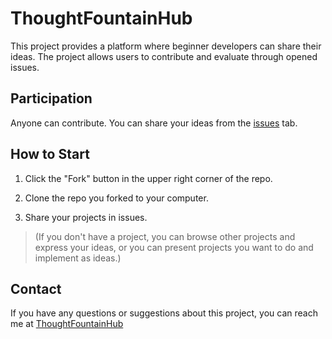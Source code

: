 # ThoughtFountainHub

This project provides a platform where beginner developers can share their ideas. The project allows users to contribute and evaluate through opened issues.

## Participation
Anyone can contribute. You can share your ideas from the [issues](https://github.com/brgkdm/ThoughtFountainHub/issues) tab.

## How to Start
1. Click the "Fork" button in the upper right corner of the repo.

2. Clone the repo you forked to your computer.

3. Share your projects in issues. 
> (If you don't have a project, you can browse other projects and express your ideas, or you can present projects you want to do and implement as ideas.)

## Contact
If you have any questions or suggestions about this project, you can reach me at [ThoughtFountainHub](mailto:beratgokkdemir@icloud.com)

